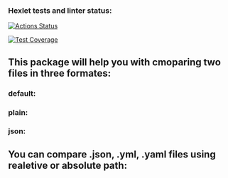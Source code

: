 ### Hexlet tests and linter status:
[![Actions Status](https://github.com/TolIkUshkevich/php-project-48/actions/workflows/hexlet-check.yml/badge.svg)](https://github.com/TolIkUshkevich/php-project-48/actions)

[![Test Coverage](https://api.codeclimate.com/v1/badges/ccf7729bbd82952091bd/test_coverage)](https://codeclimate.com/github/TolIkUshkevich/php-project-48/test_coverage)

## This package will help you with cmoparing two files in three formates:
### default:
### plain:
### json:
## You can compare .json, .yml, .yaml files using realetive or absolute path: